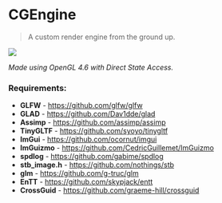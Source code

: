 # CGEngine
> A custom render engine from the ground up.

![](https://github.com/EmperorLemon/CGEngine/blob/main/demo.gif)

*Made using OpenGL 4.6 with Direct State Access.*

### Requirements:
- **GLFW** - https://github.com/glfw/glfw
- **GLAD** - https://github.com/Dav1dde/glad
- **Assimp** - https://github.com/assimp/assimp
- **TinyGLTF** - https://github.com/syoyo/tinygltf
- **ImGui** - https://github.com/ocornut/imgui
- **ImGuizmo** - https://github.com/CedricGuillemet/ImGuizmo
- **spdlog** - https://github.com/gabime/spdlog
- **stb_image.h** - https://github.com/nothings/stb
- **glm** - https://github.com/g-truc/glm
- **EnTT** - https://github.com/skypjack/entt
- **CrossGuid** - https://github.com/graeme-hill/crossguid
